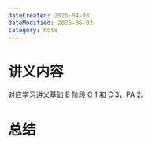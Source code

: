 ```yaml
---
dateCreated: 2025-04-03
dateModified: 2025-06-02
category: Note
---
```

# 讲义内容

对应学习讲义基础 B 阶段 C 1 和 C 3，PA 2。

# 总结
